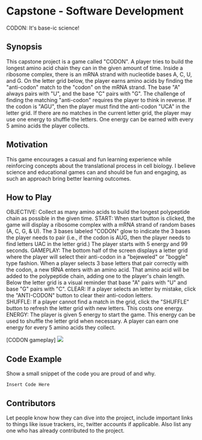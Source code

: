 # Capstone - Software Development
CODON: It's base-ic science!

## Synopsis
This capstone project is a game called "CODON". A player tries to build the longest amino acid chain they can in the given amount of time.  Inside a ribosome complex, there is an mRNA strand with nucleotide bases A, C, U, and G.  On the letter grid below, the player earns amino acids by finding the "anti-codon" match to the "codon" on the mRNA strand.  The base "A" always pairs with "U", and the base "C" pairs with "G".  The challenge of finding the matching "anti-codon" requires the player to think in reverse.  If the codon is "AGU", then the player must find the anti-codon "UCA" in the letter grid.  If there are no matches in the current letter grid, the player may use one energy to shuffle the letters.  One energy can be earned with every 5 amino acids the player collects.  

## Motivation
This game encourages a casual and fun learning experience while reinforcing concepts about the translational process in cell biology.  I believe science and educational games can and should be fun and engaging, as such an approach bring better learning outcomes.  

## How to Play
OBJECTIVE: Collect as many amino acids to build the longest polypeptide chain as possible in the given time.
START:
When start button is clicked, the game will display a ribosome complex with a mRNA strand of random bases (A, C, G, & U). The 3 bases labeled "CODON" glow to indicate the 3 bases the player needs to pair (i.e., if the codon is AUG, then the player needs to find letters UAC in the letter grid.)  The player starts with 5 energy and 99 seconds.
GAMEPLAY:
The bottom half of the screen displays a letter grid where the player will select their anti-codon in a "bejeweled" or "boggle" type fashion.  When a player selects 3 base letters that pair correctly with the codon, a new tRNA enters with an amino acid.  That amino acid will be added to the polypeptide chain, adding one to the player's chain length.  Below the letter grid is a visual reminder that base "A" pairs with "U" and base "G" pairs with "C". 
CLEAR:
If a player selects an letter by mistake, click the "ANTI-CODON" button to clear their anti-codon letters.  
SHUFFLE:
If a player cannot find a match in the grid, click the "SHUFFLE" button to refresh the letter grid with new letters.  This costs one energy. 
ENERGY:
The player is given 5 energy to start the game.  This energy can be used to shuffle the letter grid when necessary.  A player can earn one energy for every 5 amino acids they collect. 

[CODON gameplay] <img src="Game_Play_example_1/Game_Play_example_1.png" />

## Code Example
Show a small snippet of the code you are proud of and why.
```
Insert Code Here
```

## Contributors
Let people know how they can dive into the project, include important links to things like issue trackers, irc, twitter accounts if applicable.
Also list any one who has already contributed to the project.
